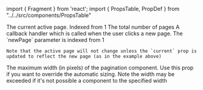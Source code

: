 import { Fragment } from 'react';
import { PropsTable, PropDef } from "../../src/components/PropsTable"

<Fragment>
  <PropDef name='current' type='number'>
    The current active page. Indexed from 1
  </PropDef>
  <PropDef name='total' type='number' >
    The total number of pages
  </PropDef>
  <PropDef name='onPageChange' type='(newPage: number) => void'>
    A callback handler which is called when the user clicks a new page. The `newPage` parameter is indexed from 1

    Note that the active page will not change unless the `current` prop is updated to reflect the new page (as in the example above)

  </PropDef>
  <PropDef name='maxWidth' type='number' defaultValue='undefined'>
    The maximum width (in pixels) of the pagination component. Use this prop if you want to override the automatic sizing. Note the width may be exceeded if it's not possible a component to the specified width
  </PropDef>
</Fragment>

